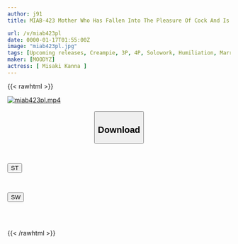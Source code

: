 ```yaml
---
author: j91
title: MIAB-423 Mother Who Has Fallen Into The Pleasure Of Cock And Is Now A Substitute For A Human Toilet. When My Son Steals The Cash Register Money From The Convenience Store And Runs Away In The Middle Of The Night, I'm The Mother Who Goes Straight To Him And Gets Creampied So Much That My Sperm Flows Back... Kanna Misaki

url: /v/miab423pl
date: 0000-01-17T01:55:00Z
image: "miab423pl.jpg"
tags: [Upcoming releases, Creampie, 3P, 4P, Solowork, Humiliation, Married Woman, Abuse	]
maker: [MOODYZ]
actress: [ Misaki Kanna ]
---
```



{{< rawhtml >}}

<div class="video" data-videoid="pending_link.html">
    <a href="javascript:;">
        <img src="/v/miab423pl/miab423pl.jpg" width="WIDTH" height="HEIGHT" alt="miab423pl.mp4" loading="lazy">
    </a>
</div>

<script type="text/javascript" src="https://j91.asia/asset/on-demand-pend.js"></script>

<br>
  <link rel="stylesheet" href="https://j91.asia/asset/bs5.css">
  
  <center>
  <button class="btn btn-primary" type="button" data-bs-toggle="collapse" data-bs-target=".multi-collapse" aria-expanded="false" aria-controls="multiCollapseExample1 multiCollapseExample2"><h2>Download</h2></button></center>
</p>
<div class="row">
  <div class="col">
    <div class="collapse multi-collapse" id="multiCollapseExample1">
      <div class="card card-body">
	      	      <br>
<div class="buttons">  
<p><a href="https://j91.asia/pending_link.html" target="_blank"><button class="btn-hover color-3"><i class="fa fa-download"></i> ST</button></a></p></div>
    </div>
  </div>
</div>
  <div class="col">
    <div class="collapse multi-collapse" id="multiCollapseExample2">
      <div class="card card-body">
	      <br>
<div class="buttons">
<p><a href="https://j91.asia/pending_link.html" target="_blank"><button class="btn-hover color-2"><i class="fa fa-download"></i> SW</button></a></p></div>
<br><br>
      </div>
    </div>
  </div>
</div>

{{< /rawhtml >}}